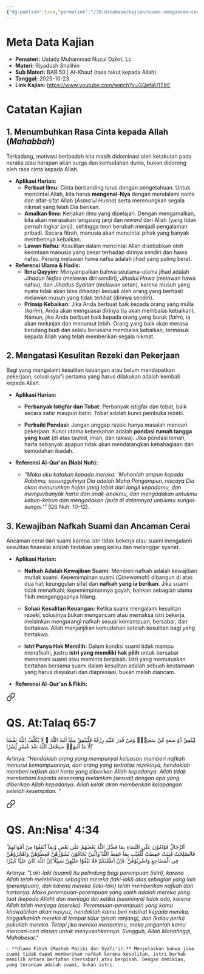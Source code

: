 ```yaml
---
{"dg-publish":true,"permalink":"/30-database/kajian/suami-mengancam-cerai-istri-yang-tidak-bekerja/","tags":["kajian"]}
---
```



# Meta Data Kajian 
<div><ul class="dataview list-view-ul"><li><span><strong>Pemateri:</strong> Ustadz Muhammad Nuzul Dzikri, Lc</span></li><li><span><strong>Materi:</strong> Riyadush Shalihin</span></li><li><span><strong>Sub Materi:</strong> BAB 50 | Al-Khauf (rasa takut kepada Allah)</span></li><li><span><strong>Tanggal:</strong> 2025-10-23</span></li><li><span><strong>Link Kajian:</strong> <a rel="noopener nofollow" class="external-link" href="https://www.youtube.com/watch?v=GQefaU1TIrE" target="_blank">https://www.youtube.com/watch?v=GQefaU1TIrE</a></span></li></ul></div>

# Catatan Kajian
## 1. Menumbuhkan Rasa Cinta kepada Allah (_Mahabbah_)

Terkadang, motivasi beribadah kita masih didominasi oleh ketakutan pada neraka atau harapan akan surga dan kemudahan dunia, bukan didorong oleh rasa cinta kepada Allah.

- **Aplikasi Harian:**
    - **Perkuat Ilmu:** Cinta berbanding lurus dengan pengetahuan. Untuk mencintai Allah, kita harus **mengenal-Nya** dengan mendalami nama dan sifat-sifat Allah (_Asma'ul Husna_) serta merenungkan segala nikmat yang telah Dia berikan.
    - **Amalkan Ilmu:** Kerjakan ilmu yang dipelajari. Dengan mengamalkan, kita akan merasakan langsung janji dan _reward_ dari Allah (yang tidak pernah ingkar janji), sehingga teori berubah menjadi pengalaman pribadi. Secara fitrah, manusia akan mencintai pihak yang banyak memberinya kebaikan.
    - **Lawan Nafsu:** Kesulitan dalam mencintai Allah disebabkan oleh kecintaan manusia yang besar terhadap dirinya sendiri dan hawa nafsu. Perang melawan hawa nafsu adalah jihad yang paling berat.
- **Referensi Ulama & Hadis:**
    - **Ibnu Qayyim:** Menyampaikan bahwa seutama-utama jihad adalah _Jihadun Nafas_ (melawan diri sendiri), _Jihadul Hawa_ (melawan hawa nafsu), dan _Jihadus Syaitan_ (melawan setan), karena musuh yang nyata tidak akan bisa dihadapi kecuali oleh orang yang berhasil melawan musuh yang tidak terlihat (dirinya sendiri).
    - **Prinsip Kebaikan:** Jika Anda berbuat baik kepada orang yang mulia (_karim_), Anda akan menguasai dirinya (ia akan membalas kebaikan). Namun, jika Anda berbuat baik kepada orang yang buruk (_laim_), ia akan melunjak dan menuntut lebih. Orang yang baik akan merasa berutang budi dan selalu berusaha membalas kebaikan, termasuk kepada Allah yang telah memberikan segala nikmat.
        

## 2. Mengatasi Kesulitan Rezeki dan Pekerjaan

Bagi yang mengalami kesulitan keuangan atau belum mendapatkan pekerjaan, solusi syar'i pertama yang harus dilakukan adalah kembali kepada Allah.

- **Aplikasi Harian:**
    
    - **Perbanyak Istigfar dan Tobat:** Perbanyak istigfar dan tobat, baik secara zahir maupun batin. Tobat adalah kunci pembuka rezeki.
        
    - **Perbaiki Pondasi:** Jangan anggap rezeki hanya masalah mencari pekerjaan. Kunci utama keberkahan adalah **pondasi rumah tangga yang kuat** (di atas tauhid, iman, dan takwa). Jika pondasi lemah, harta sebanyak apapun tidak akan mendatangkan kebahagiaan dan kemudahan ibadah.
        
- **Referensi Al-Qur'an (Nabi Nuh):**
    
    - *"Maka aku katakan kepada mereka: ‘Mohonlah ampun kepada Rabbmu, sesungguhnya Dia adalah Maha Pengampun, niscaya Dia akan menurunkan hujan yang lebat dari langit kepadamu, dan memperbanyak harta dan anak-anakmu, dan mengadakan untukmu kebun-kebun dan mengadakan (pula di dalamnya) untukmu sungai-sungai.’"* (QS Nuh: 10–12).
        

## 3. Kewajiban Nafkah Suami dan Ancaman Cerai

Ancaman cerai dari suami karena istri tidak bekerja atau suami mengalami kesulitan finansial adalah tindakan yang keliru dan melanggar syariat.

- **Aplikasi Harian:**
    
    - **Nafkah Adalah Kewajiban Suami:** Memberi nafkah adalah kewajiban mutlak suami. Kepemimpinan suami (_Qawwamah_) dibangun di atas dua hal: keunggulan sifat dan **nafkah yang ia berikan**. Jika suami tidak menafkahi, kepemimpinannya goyah, bahkan sebagian ulama fikih menganggapnya hilang.
        
    - **Solusi Kesulitan Keuangan:** Ketika suami mengalami kesulitan rezeki, solusinya bukan mengancam atau memaksa istri bekerja, melainkan mengurangi nafkah sesuai kemampuan, bersabar, dan bertakwa. Allah menjanjikan kemudahan setelah kesulitan bagi yang bertakwa.
        
    - **Istri Punya Hak Memilih:** Dalam kondisi suami tidak mampu menafkahi, justru **istri yang memiliki hak pilih** untuk bersabar menemani suami atau meminta berpisah. Istri yang memutuskan bertahan bersama suami dalam kesulitan adalah sebuah keutamaan yang harus disyukuri dan diapresiasi, bukan malah diancam.
        
- **Referensi Al-Qur'an & Fikih:**
    
    
<div class="transclusion internal-embed is-loaded"><a class="markdown-embed-link" href="/30-database/al-quran/all-surah/#qs-at-talaq-65-7" aria-label="Open link"><svg xmlns="http://www.w3.org/2000/svg" width="24" height="24" viewBox="0 0 24 24" fill="none" stroke="currentColor" stroke-width="2" stroke-linecap="round" stroke-linejoin="round" class="svg-icon lucide-link"><path d="M10 13a5 5 0 0 0 7.54.54l3-3a5 5 0 0 0-7.07-7.07l-1.72 1.71"></path><path d="M14 11a5 5 0 0 0-7.54-.54l-3 3a5 5 0 0 0 7.07 7.07l1.71-1.71"></path></svg></a><div class="markdown-embed">



# QS. At:Talaq 65:7
لِيُنْفِقْ ذُوْ سَعَةٍ مِّنْ سَعَتِهٖۗ وَمَنْ قُدِرَ عَلَيْهِ رِزْقُهٗ فَلْيُنْفِقْ مِمَّآ اٰتٰىهُ اللّٰهُ ۗ لَا يُكَلِّفُ اللّٰهُ نَفْسًا اِلَّا مَآ اٰتٰىهَاۗ سَيَجْعَلُ اللّٰهُ بَعْدَ عُسْرٍ يُّسْرًا ࣖ 

Artinya: *"Hendaklah orang yang mempunyai keluasan memberi nafkah menurut kemampuannya, dan orang yang terbatas rezekinya, hendaklah memberi nafkah dari harta yang diberikan Allah kepadanya. Allah tidak membebani kepada seseorang melainkan (sesuai) dengan apa yang diberikan Allah kepadanya. Allah kelak akan memberikan kelapangan setelah kesempitan. "*



</div></div>

    
<div class="transclusion internal-embed is-loaded"><a class="markdown-embed-link" href="/30-database/al-quran/all-surah/#qs-an-nisa-4-34" aria-label="Open link"><svg xmlns="http://www.w3.org/2000/svg" width="24" height="24" viewBox="0 0 24 24" fill="none" stroke="currentColor" stroke-width="2" stroke-linecap="round" stroke-linejoin="round" class="svg-icon lucide-link"><path d="M10 13a5 5 0 0 0 7.54.54l3-3a5 5 0 0 0-7.07-7.07l-1.72 1.71"></path><path d="M14 11a5 5 0 0 0-7.54-.54l-3 3a5 5 0 0 0 7.07 7.07l1.71-1.71"></path></svg></a><div class="markdown-embed">



# QS. An:Nisa' 4:34
اَلرِّجَالُ قَوَّامُوْنَ عَلَى النِّسَاۤءِ بِمَا فَضَّلَ اللّٰهُ بَعْضَهُمْ عَلٰى بَعْضٍ وَّبِمَآ اَنْفَقُوْا مِنْ اَمْوَالِهِمْ ۗ فَالصّٰلِحٰتُ قٰنِتٰتٌ حٰفِظٰتٌ لِّلْغَيْبِ بِمَا حَفِظَ اللّٰهُ ۗوَالّٰتِيْ تَخَافُوْنَ نُشُوْزَهُنَّ فَعِظُوْهُنَّ وَاهْجُرُوْهُنَّ فِى الْمَضَاجِعِ وَاضْرِبُوْهُنَّ ۚ فَاِنْ اَطَعْنَكُمْ فَلَا تَبْغُوْا عَلَيْهِنَّ سَبِيْلًا ۗاِنَّ اللّٰهَ كَانَ عَلِيًّا كَبِيْرًا 

Artinya: *"Laki-laki (suami) itu pelindung bagi perempuan (istri), karena Allah telah melebihkan sebagian mereka (laki-laki) atas sebagian yang lain (perempuan), dan karena mereka (laki-laki) telah memberikan nafkah dari hartanya. Maka perempuan-perempuan yang saleh adalah mereka yang taat (kepada Allah) dan menjaga diri ketika (suaminya) tidak ada, karena Allah telah menjaga (mereka). Perempuan-perempuan yang kamu khawatirkan akan nusyuz, hendaklah kamu beri nasihat kepada mereka, tinggalkanlah mereka di tempat tidur (pisah ranjang), dan (kalau perlu) pukullah mereka. Tetapi jika mereka menaatimu, maka janganlah kamu mencari-cari alasan untuk menyusahkannya. Sungguh, Allah Mahatinggi, Mahabesar."*



</div></div>

        
    - **Ulama Fikih (Mazhab Maliki dan Syafi'i):** Menjelaskan bahwa jika suami tidak dapat memberikan nafkah karena kesulitan, istri berhak memilih antara bertahan (bersabar) atau berpisah. Dengan demikian, yang terancam adalah suami, bukan istri.
 
 